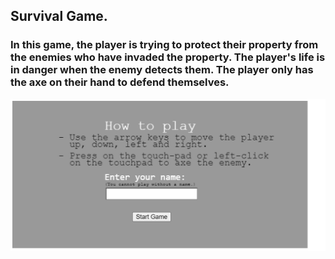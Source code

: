 ## Survival Game.

### In this game, the player is trying to protect their property from the enemies who have invaded the property. The player's life is in danger when the enemy detects them. The player only has the axe on their hand to defend themselves.

![screenshot](./assets/screenshots/frontPage.png)


